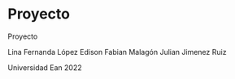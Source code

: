 # Proyecto
Proyecto

 


Lina Fernanda López
Edison Fabian Malagón 
Julian Jimenez Ruiz 













Universidad Ean
2022

